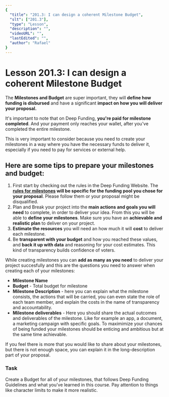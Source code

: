 ```yaml
---
{
  "title": "201.3: I can design a coherent Milestone Budget",
  "slt": ["201.3"],
  "type": "Lesson",
  "description": "",
  "videoURL": "",
  "lastEdited": "",
  "author": "Rafael"
}
---
```


# Lesson 201.3: I can design a coherent Milestone Budget

The **Milestones and Budget** are super important, they will **define how funding is disbursed** and have a significant **impact on how you will deliver your proposal.**

It's important to note that on Deep Funding, **you're paid for milestone completed**. And your payment only reaches your wallet, after you've completed the entire milestone.

This is very important to consider because you need to create your milestones in a way where you have the necessary funds to deliver it, especially if you need to pay for services or external help.

## Here are some tips to prepare your milestones and budget:

1. First start by checking out the rules in the Deep Funding Website. The **[rules for milestones](https://deepfunding.ai/rules/#Round4BetaTestround8211PoolDetails) will be specific for the funding pool you chose for your proposal**. Please follow them or your proposal might be disqualified.
2. Plan and Break your project into the **main actions and goals you will need** to complete, in order to deliver your idea. From this you will be able to **define your milestones**. Make sure you have an **achievable and realistic plan** to deliver on your project.
3. **Estimate the resources** you will need an how much it will **cost** to deliver each milestone.
4. Be **transparent with your budget** and how you reached these values, and **back it up with data** and reasoning for your cost estimates. This kind of transparency builds confidence of voters.

While creating milestones you can **add as many as you need** to deliver your project succesfully and this are the questions you need to answer when creating each of your milestones:

- **Milestone Name**
- **Budget** - Total budget for milestone
- **Milestone Description** - here you can explain what the milestone consists, the actions that will be carried, you can even state the role of each team member, and explain the costs in the name of transparency and accountability.
- **Milestone deliverables** - Here you should share the actual outcomes and deliverables of the milestone. Like for example an app, a document, a marketing campaign with specific goals. To maximimize your chances of being funded your milestones should be enticing and ambitious but at the same time achievable.

If you feel there is more that you would like to share about your milestones, but there is not enough space, you can explain it in the long-description part of your proposal.

### Task

Create a Budget for all of your milestones, that follows Deep Funding Guidelines and what you've learned in this course. Pay attention to things like character limits to make it more realistic.
